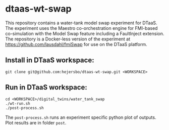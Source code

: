 # dtaas-wt-swap
This repository contains a water-tank model swap experiment for DTaaS. The experiment uses the Maestro co-orchestration engine for FMI-based co-simulation with the Model Swap feature including a FaultInject extension. The repository is a Docker-less version of the experiment at https://github.com/lausdahl/fmiSwap for use on the DTaaS platform.

## Install in DTaaS workspace:
```
git clone git@github.com:hejersbo/dtaas-wt-swap.git <WORKSPACE>
```

## Run in DTaaS workspace:
```
cd <WORKSPACE>/digital_twins/water_tank_swap
./wt-run.sh
./post-process.sh
```
The `post-process.sh` runs an experiment specific python plot of outputs. Plot results are in folder `post`.
